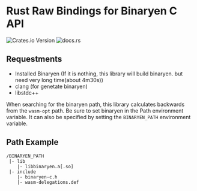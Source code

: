# Rust Raw Bindings for Binaryen C API
![Crates.io Version](https://img.shields.io/crates/v/binaryen_capi-sys)
![docs.rs](https://img.shields.io/docsrs/binaryen_capi-sys)

## Requestments
* Installed Binaryen  (If it is nothing, this library will build binaryen. but need very long time(about 4m30s))
* clang (for genetate binaryen)
* libstdc++

When searching for the binaryen path, this library calculates backwards from the `wasm-opt` path.
Be sure to set binaryen in the Path environment variable.
It can also be specified by setting the `BINARYEN_PATH` environment variable.

## Path Example
```
/BINARYEN_PATH  
 |- lib  
    |- libbinaryen.a[.so]  
 |- include  
    |- binaryen-c.h  
    |- wasm-delegations.def  
```